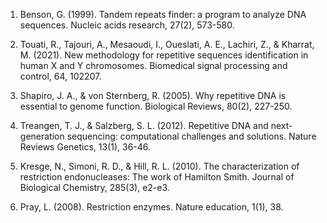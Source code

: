 
1)	Benson, G. (1999). Tandem repeats finder: a program to analyze DNA sequences. Nucleic acids research, 27(2), 573-580.

2)	Touati, R., Tajouri, A., Mesaoudi, I., Oueslati, A. E., Lachiri, Z., & Kharrat, M. (2021). New methodology for repetitive sequences identification in human X and Y chromosomes. Biomedical signal processing and control, 64, 102207. 

3)	Shapiro, J. A., & von Sternberg, R. (2005). Why repetitive DNA is essential to genome function. Biological Reviews, 80(2), 227-250.

4)	Treangen, T. J., & Salzberg, S. L. (2012). Repetitive DNA and next-generation sequencing: computational challenges and solutions. Nature Reviews Genetics, 13(1), 36-46.

5)	Kresge, N., Simoni, R. D., & Hill, R. L. (2010). The characterization of restriction endonucleases: The work of Hamilton Smith. Journal of Biological Chemistry, 285(3), e2-e3.

6)	Pray, L. (2008). Restriction enzymes. Nature education, 1(1), 38.
